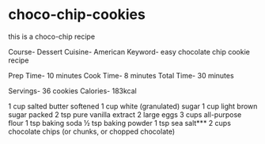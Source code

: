 # choco-chip-cookies

this is a choco-chip recipe

Course- Dessert Cuisine- American Keyword- easy chocolate chip cookie recipe

Prep Time- 10 minutes Cook Time- 8 minutes Total Time- 30 minutes

Servings- 36 cookies Calories- 183kcal

1 cup salted butter softened 1 cup white (granulated) sugar 1 cup light brown sugar packed 2 tsp pure vanilla extract 2 large eggs 3 cups all-purpose flour 1 tsp baking soda ½ tsp baking powder 1 tsp sea salt*** 2 cups chocolate chips (or chunks, or chopped chocolate)
